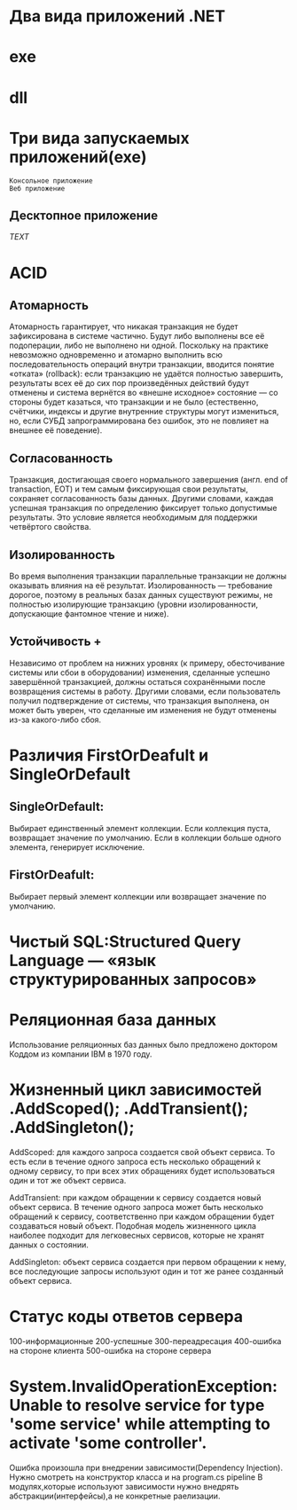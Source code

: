 # Два вида приложений .NET
# exe
# dll
    
# Три вида запускаемых приложений(exe)
    Консольное приложение
    Веб приложение
## Десктопное приложение
*TEXT*

# ACID
## Aтомарность  
Атомарность гарантирует, что никакая транзакция не будет зафиксирована в системе частично. Будут либо выполнены все её подоперации, либо не выполнено ни одной. Поскольку на практике невозможно одновременно и атомарно выполнить всю последовательность операций внутри транзакции, вводится понятие «отката» (rollback): если транзакцию не удаётся полностью завершить, результаты всех её до сих пор произведённых действий будут отменены и система вернётся во «внешне исходное» состояние — со стороны будет казаться, что транзакции и не было (естественно, счётчики, индексы и другие внутренние структуры могут измениться, но, если СУБД запрограммирована без ошибок, это не повлияет на внешнее её поведение).

## Согласованность
Транзакция, достигающая своего нормального завершения (англ. end of transaction, EOT) и тем самым фиксирующая свои результаты, сохраняет согласованность базы данных. Другими словами, каждая успешная транзакция по определению фиксирует только допустимые результаты. Это условие является необходимым для поддержки четвёртого свойства.

## Изолированность 
Во время выполнения транзакции параллельные транзакции не должны оказывать влияния на её результат. Изолированность — требование дорогое, поэтому в реальных базах данных существуют режимы, не полностью изолирующие транзакцию (уровни изолированности, допускающие фантомное чтение и ниже).

## Устойчивость +
Независимо от проблем на нижних уровнях (к примеру, обесточивание системы или сбои в оборудовании) изменения, сделанные успешно завершённой транзакцией, должны остаться сохранёнными после возвращения системы в работу. Другими словами, если пользователь получил подтверждение от системы, что транзакция выполнена, он может быть уверен, что сделанные им изменения не будут отменены из-за какого-либо сбоя.

# Различия FirstOrDeafult и SingleOrDefault
## SingleOrDefault: 
Выбирает единственный элемент коллекции. Если коллекция пуста, возвращает значение по умолчанию. Если в коллекции больше одного элемента, генерирует исключение.
## FirstOrDeafult:
Выбирает первый элемент коллекции или возвращает значение по умолчанию.

# Чистый SQL:Structured Query Language — «язык структурированных запросов»
# Реляционная база данных
Использование реляционных баз данных было предложено доктором Коддом из компании IBM в 1970 году.

# Жизненный цикл зависимостей .AddScoped(); .AddTransient(); .AddSingleton();

AddScoped: для каждого запроса создается свой объект сервиса. То есть если в течение одного запроса есть несколько обращений к одному сервису, то при всех этих обращениях будет использоваться один и тот же объект сервиса.

AddTransient: при каждом обращении к сервису создается новый объект сервиса. В течение одного запроса может быть несколько обращений к сервису, соответственно при каждом обращении будет создаваться новый объект. Подобная модель жизненного цикла наиболее подходит для легковесных сервисов, которые не хранят данных о состоянии.

AddSingleton: объект сервиса создается при первом обращении к нему, все последующие запросы используют один и тот же ранее созданный объект сервиса.

# Cтатус коды ответов сервера
100-информационные
200-успешные
300-переадресация
400-ошибка на стороне клиента
500-ошибка на стороне сервера

# System.InvalidOperationException: Unable to resolve service for type 'some service' while attempting to activate 'some controller'.
Ошибка произошла при внедрении зависимости(Dependency Injection).
Нужно смотреть на конструктор класса и на program.cs pipeline
В модулях,которые используют зависимости нужно внедрять абстракции(интерфейсы),а не конкретные раелизации.
